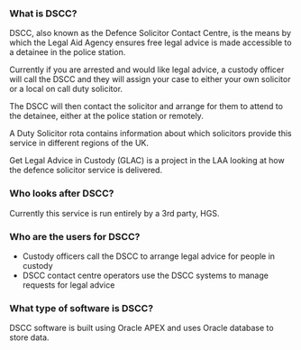 ### What is DSCC?
DSCC, also known as the Defence Solicitor Contact Centre, is the means by which the Legal Aid Agency ensures free legal advice is made accessible to a detainee in the police station.

Currently if you are arrested and would like legal advice, a custody officer will call the DSCC and they will assign your case to either your own solicitor or a local on call duty solicitor.

The DSCC will then contact the solicitor and arrange for them to attend to the detainee, either at the police station or remotely.

A Duty Solicitor rota contains information about which solicitors provide this service in different regions of the UK.

Get Legal Advice in Custody (GLAC) is a project in the LAA looking at how the defence solicitor service is delivered.

### Who looks after DSCC?
Currently this service is run entirely by a 3rd party, HGS.

### Who are the users for DSCC?
- Custody officers call the DSCC to arrange legal advice for people in custody
- DSCC contact centre operators use the DSCC systems to manage requests for legal advice

### What type of software is DSCC?
DSCC software is built using Oracle APEX and uses Oracle database to store data.
